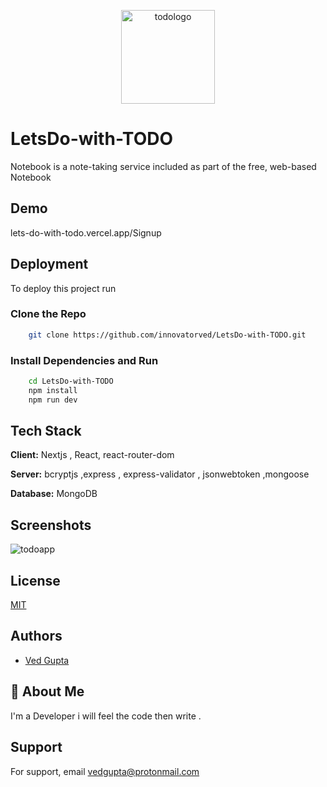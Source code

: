 <p align="center">
    <img src="https://bbpuefvzkslxkhvduevs.supabase.co/storage/v1/object/public/images/todo-logo-removebg.png" alt="todologo" width="150px"/>
</p>

# LetsDo-with-TODO

Notebook is a note-taking service included as part of the free, web-based Notebook

## Demo

 lets-do-with-todo.vercel.app/Signup 

## Deployment

To deploy this project run

### Clone the Repo

```bash
    git clone https://github.com/innovatorved/LetsDo-with-TODO.git
```

### Install Dependencies and Run

```bash
    cd LetsDo-with-TODO
    npm install
    npm run dev
```

## Tech Stack

**Client:** Nextjs , React, react-router-dom 

**Server:** bcryptjs ,express , express-validator , jsonwebtoken ,mongoose

**Database:** MongoDB

## Screenshots

![todoapp](https://bbpuefvzkslxkhvduevs.supabase.co/storage/v1/object/public/images/image1.png?t=2022-12-09T13%3A43%3A16.965Z)


## License

[MIT](https://choosealicense.com/licenses/mit/)

## Authors

- [Ved Gupta](https://www.github.com/innovatorved)

## 🚀 About Me

I'm a Developer i will feel the code then write .

## Support

For support, email vedgupta@protonmail.com
